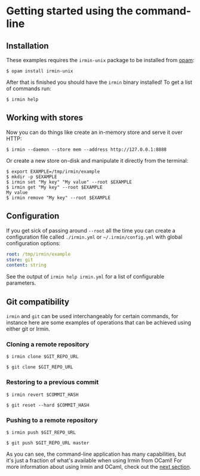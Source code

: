 # Getting started using the command-line

## Installation

These examples requires the `irmin-unix` package to be installed from [opam](https://github.com/ocaml/opam):

```shell
$ opam install irmin-unix
```

After that is finished you should have the `irmin` binary installed! To get a list of commands run:

```shell
$ irmin help
```

## Working with stores

Now you can do things like create an in-memory store and serve it over HTTP:

```shell
$ irmin --daemon --store mem --address http://127.0.0.1:8888
```

Or create a new store on-disk and manipulate it directly from the terminal:

```shell
$ export EXAMPLE=/tmp/irmin/example
$ mkdir -p $EXAMPLE
$ irmin set "My key" "My value" --root $EXAMPLE
$ irmin get "My key" --root $EXAMPLE
My value
$ irmin remove "My key" --root $EXAMPLE
```

## Configuration

If you get sick of passing around `--root` all the time you can create a configuration file called `./irmin.yml` or `~/.irmin/config.yml` with global configuration options:

```yaml
root: /tmp/irmin/example
store: git
content: string
```

See the output of `irmin help irmin.yml` for a list of configurable parameters.

## Git compatibility

`irmin` and `git` can be used interchangeably for certain commands, for instance here are some examples of operations that can be achieved using either git or Irmin.

### Cloning a remote repository

```shell
$ irmin clone $GIT_REPO_URL
```

```shell
$ git clone $GIT_REPO_URL
```

### Restoring to a previous commit

```shell
$ irmin revert $COMMIT_HASH
```

```shell
$ git reset --hard $COMMIT_HASH
```

### Pushing to a remote repository

```shell
$ irmin push $GIT_REPO_URL
```

```shell
$ git push $GIT_REPO_URL master
```

As you can see, the command-line application has many capabilities, but it's just a fraction of what's available when using Irmin from OCaml! For more information about using Irmin and OCaml, check out the [next section](GettingStartedOCaml.html).
